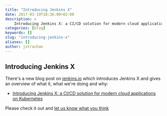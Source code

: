 ```yaml
---
title: "Introducing Jenkins X"
date: 2017-03-19T18:36:00+02:00
description: >
    Introducing Jenkins X: a CI/CD solution for modern cloud applications on Kubernetes
categories: [blog]
keywords: []
slug: "introducing-jenkins-x"
aliases: []
author: jstrachan
---
```


## Introducing Jenkins X

There's a new blog post on [jenkins.io](https://jenkins.io/node/) which introduces Jenkins X and gives an overview of what it, what we're doing and why:

* [Introducing Jenkins X: a CI/CD solution for modern cloud applications on Kubernetes](https://jenkins.io/blog/2018/03/19/introducing-jenkins-x/)

Please check it out and [let us know what you think](/community/)